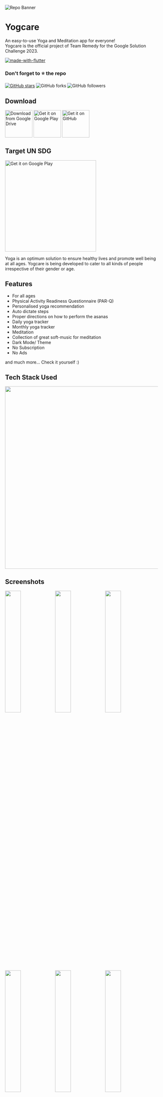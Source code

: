 ![Repo Banner](https://github.com/Remedy-Technologies/yogcare-public-info/raw/main/link-images/github-banner-pic%20(2).png)

# Yogcare

An easy-to-use Yoga and Meditation app for everyone!
<br/>Yogcare is the official project of Team Remedy for the Google Solution Challenge 2023.

[![made-with-flutter](https://img.shields.io/badge/Made%20with-Flutter-1f425f.svg)](https://flutter.dev/)

### Don't forget to :star: the repo

[![GitHub stars](https://img.shields.io/github/stars/Remedy-Technologies/yogcare.svg?style=social&label=Star)](https://github.com//Remedy-Technologies/yogcare) ![GitHub forks](https://img.shields.io/github/forks/Remedy_Technologies/yogcare.svg?style=social&label=Forks) ![GitHub followers](https://img.shields.io/github/followers/Remedy-Technologies.svg?style=social&label=Follow)

## Download

[<img src="https://github.com/Remedy-Technologies/yogcare-public-info/raw/main/link-images/Google_Drive_text_logo_grey.png"
     alt="Download from Google Drive"
     height="90">](https://drive.google.com/drive/folders/1dkvbT_oDmOh2_3Q133YCjueFkft_2_nC?usp=share_link)
[<img src="https://github.com/Remedy-Technologies/yogcare-public-info/raw/main/link-images/get_google_play.png"
     alt="Get it on Google Play"
     height="90">](https://play.google.com/store/apps/details?id=com.teamremedy.yogcare)
[<img src="https://github.com/Remedy-Technologies/yogcare-public-info/raw/main/link-images/get_github.png"
     alt="Get it on GitHub"
     height="90">](https://github.com/Remedy-Technologies/yogcare)
     
## Target UN SDG

[<img src="https://github.com/Remedy-Technologies/yogcare-public-info/raw/main/link-images/Sustainable_Development_Goal_03GoodHealth.svg.png"
     alt="Get it on Google Play"
     height="300">](https://sdgs.un.org/goals/goal3)

Yoga is an optimum solution to ensure healthy lives and promote well being at all ages. Yogcare is being developed to cater to all kinds of people irrespective of their gender or age.


## Features

- For all ages
- Physical Activity Readiness Questionnaire (PAR-Q)
- Personalised yoga recommendation
- Auto dictate steps
- Proper directions on how to perform the asanas
- Daily yoga tracker
- Monthly yoga tracker 
- Meditation
- Collection of great soft-music for meditation
- Dark Mode/ Theme 
- No Subscription
- No Ads

and much more...
Check it yourself :)

## Tech Stack Used

<img src="https://github.com/Remedy-Technologies/yogcare-public-info/raw/main/link-images/flutter%2Bfirebase.png"
     width="600">

## Screenshots

<img src="https://github.com/Remedy-Technologies/yogcare-public-info/blob/main/phone-screenshots/Screenshot_20230321_203022_iphone13pink_portrait.png?raw=true" width="32%"> <img src="https://github.com/Remedy-Technologies/yogcare-public-info/blob/main/phone-screenshots/Screenshot_20230321_203045_iphone13pink_portrait.png?raw=true" width="32%"> <img src="https://github.com/Remedy-Technologies/yogcare-public-info/blob/main/phone-screenshots/Screenshot_20230321_203158_iphone13pink_portrait.png?raw=true" width="32%"> <img src="https://github.com/Remedy-Technologies/yogcare-public-info/blob/main/phone-screenshots/Screenshot_20230321_203229_iphone13pink_portrait.png?raw=true" width="32%"> <img src="https://github.com/Remedy-Technologies/yogcare-public-info/blob/main/phone-screenshots/Screenshot_20230321_203239_iphone13pink_portrait.png?raw=true" width="32%"> <img src="https://github.com/Remedy-Technologies/yogcare-public-info/blob/main/phone-screenshots/Screenshot_20230321_203312_iphone13pink_portrait.png?raw=true" width="32%">

## License

```
Copyright © 2023 Team Remedy

Yogcare is the official project of Team Remedy for the Google Solution Challenge 2023. 
It is a free software distributed in the hope that it will be useful, but WITHOUT ANY WARRANTY;
without even the implied warranty of MERCHANTABILITY or FITNESS FOR A PARTICULAR PURPOSE.
```

```
Being publicly available doesn't mean you can just make a copy of the app and upload it on playstore or sell
a closed source copy of the same.
Read the following carefully:
1. You can't upload the app on a closed source
  app repository like PlayStore/AppStore without distributing the source code.
2. You can't sell any copied/modified version of the app under any "non-free" license.
   You must provide the copy with the original software or with instructions on how to obtain original software,
   should clearly state all changes, should clearly disclose full source code, should include same license
   and all copyrights should be retained.

In simple words, You can ONLY use the source code of this app for `Open Source` Project with 
all your source code CLEARLY DISCLOSED on any code hosting platform like GitHub, with clear INSTRUCTIONS on
how to obtain the original software, should clearly STATE ALL CHANGES made and should RETAIN all copyrights.
Use of this software under any "non-free" license is NOT permitted.
```

## Building from Source

1. If you don't have Flutter SDK installed, please visit official [Flutter](https://flutter.dev/) site.
2. Fetch latest source code from master branch.

```
git clone https://github.com/Remedy-Technologies/yogcare.git
```

3. Run the app with Android Studio or VS Code. Or the command line:

```
flutter pub get
flutter run
```

## Contribute

We are not accepting outside contributions for this project. However, a feedback would greatly
contribute to the purpose of the project. Please leave a feedback after using it :)

## Want to test Beta Versions?

The beta version of the app is live on [Google Play store](https://play.google.com/store/apps/details?id=com.teamremedy.yogcare).

## Disclaimer
```
Yogcare does not own or have any affiliation with the songs and other content available through the app.
All songs and other content are the property of their respective owners and are protected by copyright law.
Yogcare is not responsible for any infringement of copyright or other intellectual property rights that may result
from the use of the songs and other content available through the app. Yogcare uses third-party plugins and
is not responsible for any harm or damage to the respective owners or any other parties resulting from the use
of the songs and other content through the third-party plugins.
By using the app, you agree to use the songs and other content only for personal, non-commercial purposes
and in compliance with all applicable laws and regulations.
```
